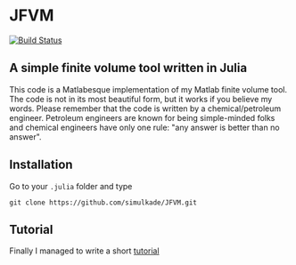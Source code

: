 # JFVM

[![Build Status](https://travis-ci.org/simulkade/JFVM.jl.svg?branch=master)](https://travis-ci.org/simulkade/JFVM.jl)

## A simple finite volume tool written in Julia
This code is a Matlabesque implementation of my Matlab finite volume tool. The code is not in its most beautiful form, but it works if you believe my words. Please remember that the code is written by a chemical/petroleum engineer. Petroleum engineers are known for being simple-minded folks and chemical engineers have only one rule: "any answer is better than no answer".

## Installation
Go to your `.julia` folder and type
```
git clone https://github.com/simulkade/JFVM.git
```
## Tutorial
Finally I managed to write a short [tutorial](http://nbviewer.ipython.org/github/simulkade/JFVM/blob/master/examples/jfvm_tutorial.ipynb)

